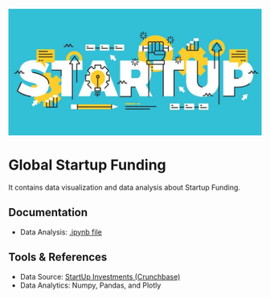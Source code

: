 ![alt text](img/startup.jpg)

# Global Startup Funding
It contains data visualization and data analysis about Startup Funding.

## Documentation
- Data Analysis: [.ipynb file](https://nbviewer.jupyter.org/github/albertbill/Global-Startup-Funding/blob/598efe93b11b343114b508de4abbc3648729463b/startup.ipynb)

## Tools & References
- Data Source: [StartUp Investments (Crunchbase)](https://www.kaggle.com/arindam235/startup-investments-crunchbase)
- Data Analytics: Numpy, Pandas, and Plotly
